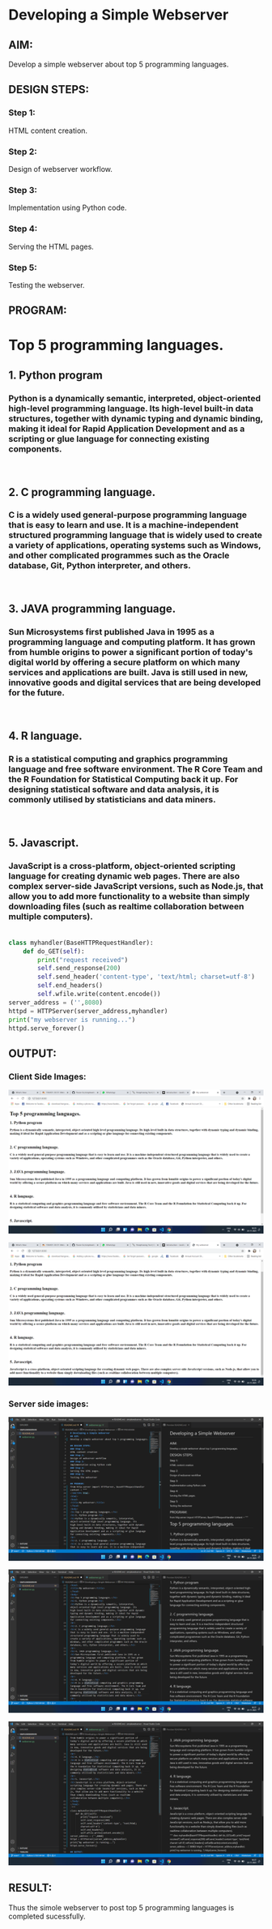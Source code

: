 # Developing a Simple Webserver
## AIM:
Develop a simple webserver about top 5 programming languages.

## DESIGN STEPS:
### Step 1: 
HTML content creation.
### Step 2:
Design of webserver workflow.
### Step 3:
Implementation using Python code.
### Step 4:
Serving the HTML pages.
### Step 5:
Testing the webserver.

## PROGRAM:
<!DOCTYPE html>
<html>
<head>
<title>My webserver</title>
</head>
<body>
<h1>Top 5 programming languages.</h1>
<h2>1. Python program</h2>
<h3>Python is a dynamically semantic, interpreted, object-oriented high-level programming language. Its high-level built-in data structures, together with dynamic typing and dynamic binding, making it ideal for Rapid Application Development and as a scripting or glue language for connecting existing components.</h3>
<br>
<h2>2. C programming language.</h2>
<h3>C is a widely used general-purpose programming language that is easy to learn and use. It is a machine-independent structured programming language that is widely used to create a variety of applications, operating systems such as Windows, and other complicated programmes such as the Oracle database, Git, Python interpreter, and others.</h3>
<br>
<h2>3. JAVA programming language.</h2>
<h3>Sun Microsystems first published Java in 1995 as a programming language and computing platform. It has grown from humble origins to power a significant portion of today's digital world by offering a secure platform on which many services and applications are built. Java is still used in new, innovative goods and digital services that are being developed for the future.</h3>
<br>
<h2>4. R language.</h2>
<h3>R is a statistical computing and graphics programming language and free software environment. The R Core Team and the R Foundation for Statistical Computing back it up. For designing statistical software and data analysis, it is commonly utilised by statisticians and data miners.</h3>
<br>
<h2>5. Javascript.</h2>
<h3>JavaScript is a cross-platform, object-oriented scripting language for creating dynamic web pages. There are also complex server-side JavaScript versions, such as Node.js, that allow you to add more functionality to a website than simply downloading files (such as realtime collaboration between multiple computers).</h3>
</body>
</html>


~~~python

class myhandler(BaseHTTPRequestHandler):
    def do_GET(self):
        print("request received")
        self.send_response(200)
        self.send_header('content-type', 'text/html; charset=utf-8')
        self.end_headers()
        self.wfile.write(content.encode())
server_address = ('',8080)
httpd = HTTPServer(server_address,myhandler)
print("my webserver is running...")
httpd.serve_forever()
~~~
## OUTPUT:
### Client Side Images:
![Client side](/Images/clientside1.png)

![Client side](/Images/clientside2.png)

### Server side images:
![Server side](/Images/serverside1.png)

![Server side](/Images/serverside2.png)

![Server side](/Images/serverside3.png)
## RESULT:
Thus the simole webserver to post top 5 programming languages is completed sucessfully.